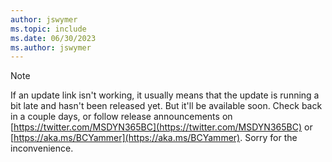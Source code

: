 ```yaml
---
author: jswymer
ms.topic: include
ms.date: 06/30/2023
ms.author: jswymer
---
```

> [!NOTE]
> If an update link isn't working, it usually means that the update is running a bit late and hasn't been released yet. But it'll be available soon. Check back in a couple days, or follow release announcements on [https://twitter.com/MSDYN365BC](https://twitter.com/MSDYN365BC) or [https://aka.ms/BCYammer](https://aka.ms/BCYammer). Sorry for the inconvenience.